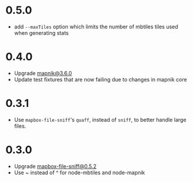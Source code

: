 # 0.5.0

- add `--maxTiles` option which limits the number of mbtiles tiles used when generating stats

# 0.4.0

- Upgrade mapnik@3.6.0
- Update test fixtures that are now failing due to changes in mapnik core

# 0.3.1

* Use `mapbox-file-sniff`'s `quaff`, instead of `sniff`, to better handle large files.

# 0.3.0

* Upgrade mapbox-file-sniff@0.5.2
* Use ~ instead of ^ for node-mbtiles and node-mapnik

